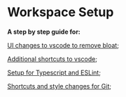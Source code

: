 # Workspace Setup
__A step by step guide for:__

[UI changes to vscode to remove bloat](settings.md);

[Additional shortcuts to vscode](vscode-shortcuts.md);

[Setup for Typescript and ESLint](typescript.md);

[Shortcuts and style changes for Git](git-shortcuts.md);
